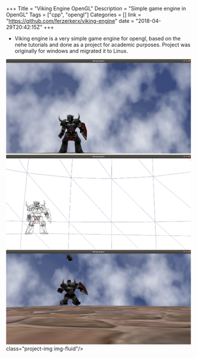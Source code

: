 +++
Title = "Viking Engine OpenGL"
Description = "Simple game engine in OpenGL"
Tags = ["cpp", "opengl"]
Categories = []
link = "https://github.com/ferzerkerx/viking-engine"
date = "2018-04-29T20:42:15Z"
+++

- Viking engine is a very simple game engine for opengl, based on the nehe tutorials and done as a project for academic purposes. Project was originally for windows and migrated it to Linux.

<img src="https://raw.githubusercontent.com/ferzerkerx/viking-engine/master/screenshots/viking1.png" class="project-img img-fluid"/>
<img src="https://raw.githubusercontent.com/ferzerkerx/viking-engine/master/screenshots/viking3.png" class="project-img img-fluid"/>
<img src="https://raw.githubusercontent.com/ferzerkerx/viking-engine/master/screenshots/viking4.png" class="project-img img-fluid"/>
class="project-img img-fluid"/>

